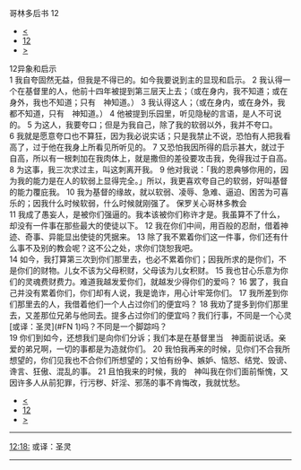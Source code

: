 ﻿





 哥林多后书 12




* [<](bible/2CO11.md)
* [12](bible/2CO.md)
* [>](bible/2CO13.md)



 
12异象和启示  
1 我自夸固然无益，但我是不得已的。如今我要说到主的显现和启示。 
2 我认得一个在基督里的人，他前十四年被提到第三层天上去；（或在身内，我不知道；或在身外，我也不知道；只有　神知道。） 
3 我认得这人；（或在身内，或在身外，我都不知道，只有　神知道。） 
4 他被提到乐园里，听见隐秘的言语，是人不可说的。 
5 为这人，我要夸口；但是为我自己，除了我的软弱以外，我并不夸口。 
6 我就是愿意夸口也不算狂，因为我必说实话；只是我禁止不说，恐怕有人把我看高了，过于他在我身上所看见所听见的。 
7 又恐怕我因所得的启示甚大，就过于自高，所以有一根刺加在我肉体上，就是撒但的差役要攻击我，免得我过于自高。 
8 为这事，我三次求过主，叫这刺离开我。 
9 他对我说：「我的恩典够你用的，因为我的能力是在人的软弱上显得完全。」所以，我更喜欢夸自己的软弱，好叫基督的能力覆庇我。 
10 我为基督的缘故，就以软弱、凌辱、急难、逼迫、困苦为可喜乐的；因我什么时候软弱，什么时候就刚强了。 保罗关心哥林多教会  
11 我成了愚妄人，是被你们强逼的。我本该被你们称许才是。我虽算不了什么，却没有一件事在那些最大的使徒以下。 
12 我在你们中间，用百般的忍耐，借着神迹、奇事、异能显出使徒的凭据来。 
13 除了我不累着你们这一件事，你们还有什么事不及别的教会呢？这不公之处，求你们饶恕我吧。  
14 如今，我打算第三次到你们那里去，也必不累着你们；因我所求的是你们，不是你们的财物。儿女不该为父母积财，父母该为儿女积财。 
15 我也甘心乐意为你们的灵魂费财费力。难道我越发爱你们，就越发少得你们的爱吗？ 
16 罢了，我自己并没有累着你们，你们却有人说，我是诡诈，用心计牢笼你们。 
17 我所差到你们那里去的人，我借着他们一个人占过你们的便宜吗？ 
18 我劝了提多到你们那里去，又差那位兄弟与他同去。提多占过你们的便宜吗？我们行事，不同是一个心灵[或译：圣灵](#FN
1)吗？不同是一个脚踪吗？  
19 你们到如今，还想我们是向你们分诉；我们本是在基督里当　神面前说话。亲爱的弟兄啊，一切的事都是为造就你们。 
20 我怕我再来的时候，见你们不合我所想望的，你们见我也不合你们所想望的；又怕有纷争、嫉妒、恼怒、结党、毁谤、谗言、狂傲、混乱的事。 
21 且怕我来的时候，我的　神叫我在你们面前惭愧，又因许多人从前犯罪，行污秽、奸淫、邪荡的事不肯悔改，我就忧愁。 
* [<](bible/2CO11.md)
* [12](bible/2CO.md)
* [>](bible/2CO13.md)





---


[12:18:](#V18)
或译：圣灵




---









